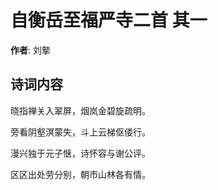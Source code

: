 # 自衡岳至福严寺二首  其一

**作者**: 刘摰

## 诗词内容

晓指禅关入翠屏，烟岚金碧旋疏明。

旁看阴壑溟蒙失，斗上云梯伛偻行。

漫兴独于元子惬，诗怀容与谢公评。

区区出处劳分别，朝市山林各有情。

